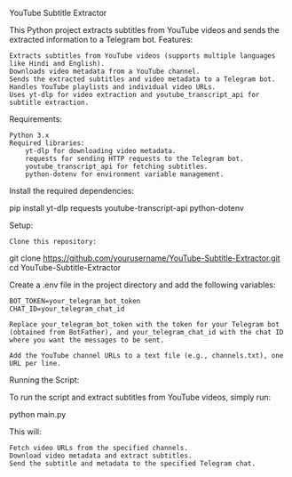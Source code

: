 YouTube Subtitle Extractor

This Python project extracts subtitles from YouTube videos and sends the extracted information to a Telegram bot.
Features:

    Extracts subtitles from YouTube videos (supports multiple languages like Hindi and English).
    Downloads video metadata from a YouTube channel.
    Sends the extracted subtitles and video metadata to a Telegram bot.
    Handles YouTube playlists and individual video URLs.
    Uses yt-dlp for video extraction and youtube_transcript_api for subtitle extraction.

Requirements:

    Python 3.x
    Required libraries:
        yt-dlp for downloading video metadata.
        requests for sending HTTP requests to the Telegram bot.
        youtube_transcript_api for fetching subtitles.
        python-dotenv for environment variable management.

Install the required dependencies:

pip install yt-dlp requests youtube-transcript-api python-dotenv

Setup:

    Clone this repository:

git clone https://github.com/yourusername/YouTube-Subtitle-Extractor.git
cd YouTube-Subtitle-Extractor

Create a .env file in the project directory and add the following variables:

    BOT_TOKEN=your_telegram_bot_token
    CHAT_ID=your_telegram_chat_id

    Replace your_telegram_bot_token with the token for your Telegram bot (obtained from BotFather), and your_telegram_chat_id with the chat ID where you want the messages to be sent.

    Add the YouTube channel URLs to a text file (e.g., channels.txt), one URL per line.

Running the Script:

To run the script and extract subtitles from YouTube videos, simply run:

python main.py

This will:

    Fetch video URLs from the specified channels.
    Download video metadata and extract subtitles.
    Send the subtitle and metadata to the specified Telegram chat.
